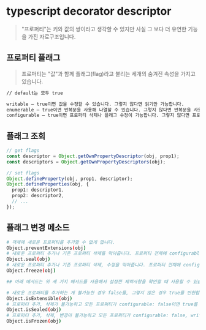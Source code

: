 # typescript decorator descriptor

> "프로퍼티"는 키와 값의 쌍이라고 생각할 수 있지만 사실 그 보다 더 유연한 기능을 가진 자료구조입니다.

## 프로퍼티 플래그

> 프로퍼티는 "값"과 함께 플래그(flag)라고 불리는 세개의 숨겨진 속성을 가지고 있습니다.

```txt
// default는 모두 true

writable – true이면 값을 수정할 수 있습니다. 그렇지 않다면 읽기만 가능합니다.
enumerable – true이면 반복문을 사용해 나열할 수 있습니다. 그렇지 않다면 반복문을 사용해 나열할 수 없습니다. false 시 Object.keys(user) 사용불가
configurable – true이면 프로퍼티 삭제나 플래그 수정이 가능합니다. 그렇지 않다면 프로퍼티 삭제와 플래그 수정이 불가능합니다.
```

## 플래그 조회

```ts
// get flags
const descriptor = Object.getOwnPropertyDescriptor(obj, prop1);
const descriptors = Object.getOwnPropertyDescriptors(obj);

// set flags
Object.defineProperty(obj, prop1, descriptor);
Object.defineProperties(obj, {
  prop1: descriptor1,
  prop2: descriptor2,
  // ...
});
```

## 플래그 변경 메소드

```sh
# 객체에 새로운 프로퍼티를 추가할 수 없게 합니다.
Object.preventExtensions(obj)
# 새로운 프로퍼티 추가나 기존 프로퍼티 삭제를 막아줍니다. 프로퍼티 전체에 configurable: false를 설정하는 것과 동일한 효과입니다.
Object.seal(obj)
# 새로운 프로퍼티 추가나 기존 프로퍼티 삭제, 수정을 막아줍니다. 프로퍼티 전체에 configurable: false, writable: false를 설정하는 것과 동일한 효과입니다.
Object.freeze(obj)

## 아래 메서드는 위 세 가지 메서드를 사용해서 설정한 제약사항을 확인할 때 사용할 수 있습니다. ##

# 새로운 프로퍼티를 추가하는 게 불가능한 경우 false를, 그렇지 않은 경우 true를 반환합니다.
Object.isExtensible(obj)
# 프로퍼티 추가, 삭제가 불가능하고 모든 프로퍼티가 configurable: false이면 true를 반환합니다.
Object.isSealed(obj)
# 프로퍼티 추가, 삭제, 변경이 불가능하고 모든 프로퍼티가 configurable: false, writable: false이면 true를 반환합니다.
Object.isFrozen(obj)
```
